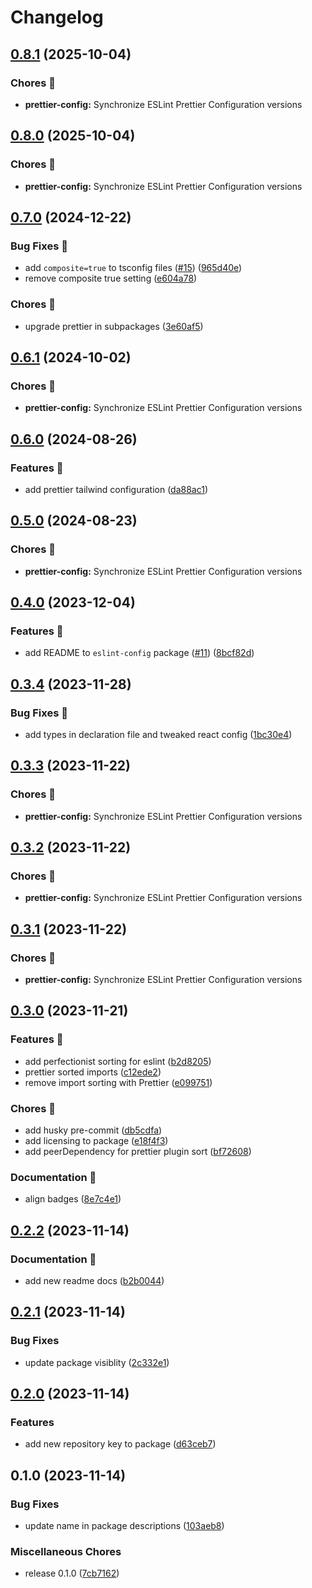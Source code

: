 # Changelog

## [0.8.1](https://github.com/lqbach/eslint-prettier-config/compare/prettier-config-v0.8.0...prettier-config-v0.8.1) (2025-10-04)


### Chores 🧹

* **prettier-config:** Synchronize ESLint Prettier Configuration versions

## [0.8.0](https://github.com/lqbach/eslint-prettier-config/compare/prettier-config-v0.7.0...prettier-config-v0.8.0) (2025-10-04)


### Chores 🧹

* **prettier-config:** Synchronize ESLint Prettier Configuration versions

## [0.7.0](https://github.com/lqbach/eslint-prettier-config/compare/prettier-config-v0.6.1...prettier-config-v0.7.0) (2024-12-22)


### Bug Fixes 🐛

* add `composite=true` to tsconfig files ([#15](https://github.com/lqbach/eslint-prettier-config/issues/15)) ([965d40e](https://github.com/lqbach/eslint-prettier-config/commit/965d40eac4ac5c1071c421aadd5e54c6c2e634be))
* remove composite true setting ([e604a78](https://github.com/lqbach/eslint-prettier-config/commit/e604a78fe24f417fcc4c82d678ebc4be7fd8e1d5))


### Chores 🧹

* upgrade prettier in subpackages ([3e60af5](https://github.com/lqbach/eslint-prettier-config/commit/3e60af54a2d7e79cfc1b9c6ee3901db88d9161b3))

## [0.6.1](https://github.com/lqbach/eslint-prettier-config/compare/prettier-config-v0.6.0...prettier-config-v0.6.1) (2024-10-02)


### Chores 🧹

* **prettier-config:** Synchronize ESLint Prettier Configuration versions

## [0.6.0](https://github.com/lqbach/eslint-prettier-config/compare/prettier-config-v0.5.0...prettier-config-v0.6.0) (2024-08-26)


### Features 🚀

* add prettier tailwind configuration ([da88ac1](https://github.com/lqbach/eslint-prettier-config/commit/da88ac1a5c77d33d50f1530416d06d2b981e8f1e))

## [0.5.0](https://github.com/lqbach/eslint-prettier-config/compare/prettier-config-v0.4.0...prettier-config-v0.5.0) (2024-08-23)


### Chores 🧹

* **prettier-config:** Synchronize ESLint Prettier Configuration versions

## [0.4.0](https://github.com/lqbach/eslint-prettier-config/compare/prettier-config-v0.3.4...prettier-config-v0.4.0) (2023-12-04)


### Features 🚀

* add README to `eslint-config` package ([#11](https://github.com/lqbach/eslint-prettier-config/issues/11)) ([8bcf82d](https://github.com/lqbach/eslint-prettier-config/commit/8bcf82dd94ceeb5f42e5807b46a682586e41b937))

## [0.3.4](https://github.com/lqbach/eslint-prettier-config/compare/prettier-config-v0.3.3...prettier-config-v0.3.4) (2023-11-28)


### Bug Fixes 🐛

* add types in declaration file and tweaked react config ([1bc30e4](https://github.com/lqbach/eslint-prettier-config/commit/1bc30e4f2735546a6eab2f37651a70b469e9f658))

## [0.3.3](https://github.com/lqbach/eslint-prettier-config/compare/prettier-config-v0.3.2...prettier-config-v0.3.3) (2023-11-22)


### Chores 🧹

* **prettier-config:** Synchronize ESLint Prettier Configuration versions

## [0.3.2](https://github.com/lqbach/eslint-prettier-config/compare/prettier-config-v0.3.1...prettier-config-v0.3.2) (2023-11-22)


### Chores 🧹

* **prettier-config:** Synchronize ESLint Prettier Configuration versions

## [0.3.1](https://github.com/lqbach/eslint-prettier-config/compare/prettier-config-v0.3.0...prettier-config-v0.3.1) (2023-11-22)


### Chores 🧹

* **prettier-config:** Synchronize ESLint Prettier Configuration versions

## [0.3.0](https://github.com/lqbach/eslint-prettier-config/compare/prettier-config-v0.2.2...prettier-config-v0.3.0) (2023-11-21)


### Features 🚀

* add perfectionist sorting for eslint ([b2d8205](https://github.com/lqbach/eslint-prettier-config/commit/b2d8205314b5fe72675afd87a960864018e10782))
* prettier sorted imports ([c12ede2](https://github.com/lqbach/eslint-prettier-config/commit/c12ede2941863b767810495ee8b5c3cc6691e430))
* remove import sorting with Prettier ([e099751](https://github.com/lqbach/eslint-prettier-config/commit/e099751d8349b561a15df711e09cfc6763e6b48a))


### Chores 🧹

* add husky pre-commit ([db5cdfa](https://github.com/lqbach/eslint-prettier-config/commit/db5cdfa5ce036cebbdbf1edd23885aa1719c27cd))
* add licensing to package ([e18f4f3](https://github.com/lqbach/eslint-prettier-config/commit/e18f4f36cf44fac1da5906094f2dc9ca2ea2f2d9))
* add peerDependency for prettier plugin sort ([bf72608](https://github.com/lqbach/eslint-prettier-config/commit/bf72608f71af816b29825ae914514565870f5a84))


### Documentation 📝

* align badges ([8e7c4e1](https://github.com/lqbach/eslint-prettier-config/commit/8e7c4e1bcbd7ac7321ae02b21ce0ccf19e70a471))

## [0.2.2](https://github.com/lqbach/eslint-prettier-config/compare/prettier-config-v0.2.1...prettier-config-v0.2.2) (2023-11-14)

### Documentation 📝

- add new readme docs ([b2b0044](https://github.com/lqbach/eslint-prettier-config/commit/b2b004442723e81299e10a2945e9f616324ac06a))

## [0.2.1](https://github.com/lqbach/eslint-prettier-config/compare/prettier-config-v0.2.0...prettier-config-v0.2.1) (2023-11-14)

### Bug Fixes

- update package visiblity ([2c332e1](https://github.com/lqbach/eslint-prettier-config/commit/2c332e19165da93881d6ee61b75560041f9a5397))

## [0.2.0](https://github.com/lqbach/eslint-prettier-config/compare/prettier-config-v0.1.0...prettier-config-v0.2.0) (2023-11-14)

### Features

- add new repository key to package ([d63ceb7](https://github.com/lqbach/eslint-prettier-config/commit/d63ceb7e9a348efc322ecdcb5d462cee6a2b05b8))

## 0.1.0 (2023-11-14)

### Bug Fixes

- update name in package descriptions ([103aeb8](https://github.com/lqbach/eslint-prettier-config/commit/103aeb876f9ef22177e66a6946f8a257dc7479cd))

### Miscellaneous Chores

- release 0.1.0 ([7cb7162](https://github.com/lqbach/eslint-prettier-config/commit/7cb7162ec233343991bdcfeaadb1caff612c5c9f))
